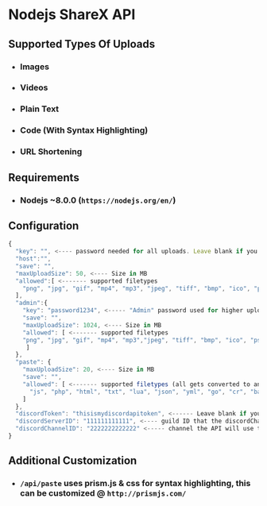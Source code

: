# Nodejs ShareX API

## Supported Types Of Uploads

- ### Images
- ### Videos
- ### Plain Text
- ### Code (With Syntax Highlighting)
- ### URL Shortening

## Requirements

- ### Nodejs ~8.0.0 (`https://nodejs.org/en/`)

## Configuration

```js
{
  "key": "", <---- password needed for all uploads. Leave blank if you want this to be public
  "host":"",
  "save": "",
  "maxUploadSize": 50, <---- Size in MB
  "allowed":[ <------- supported filetypes
    "png", "jpg", "gif", "mp4", "mp3", "jpeg", "tiff", "bmp", "ico", "psd", "eps", "raw", "cr2", "nef", "sr2", "orf", "svg", "wav", "webm", "aac", "flac", "ogg", "wma", "m4a", "gifv"
  ],
  "admin":{
    "key": "password1234", <----- "Admin" password used for higher upload sizes/more supported file types 
    "save": "",
    "maxUploadSize": 1024, <---- Size in MB
    "allowed": [ <------- supported filetypes
    "png", "jpg", "gif", "mp4", "mp3","jpeg", "tiff", "bmp", "ico", "psd", "eps", "raw", "cr2", "nef", "sr2", "orf", "svg", "wav", "webm", "aac", "flac", "ogg", "wma", "m4a", "gifv"
     ]
  },
  "paste": {
    "maxUploadSize": 20, <---- Size in MB
    "save": "",
    "allowed": [ <------- supported filetypes (all gets converted to an html document)
      "js", "php", "html", "txt", "lua", "json", "yml", "go", "cr", "bat", "css", "cs", "java", "py", "less", "c", "cpp", "ini", "pl", "sql", "rb"
    ]
  },
  "discordToken": "thisismydiscordapitoken", <------ Leave blank if you dont want to monitor uploads/shortened urls through Discord (https://discordapp.com/developers)
  "discordServerID": "111111111111", <---- guild ID that the discordChannelID is in
  "discordChannelID": "2222222222222" <----- channel the API will use to monitor (will send user IP addresses to this channel, along with what they uploaded, filezise, type of user (user/admin), and a link to their upload. For shortened URLS, it will show the URL they shortened)
}
```

## Additional Customization

- ### `/api/paste` uses prism.js & css for syntax highlighting, this can be customized @ `http://prismjs.com/`
